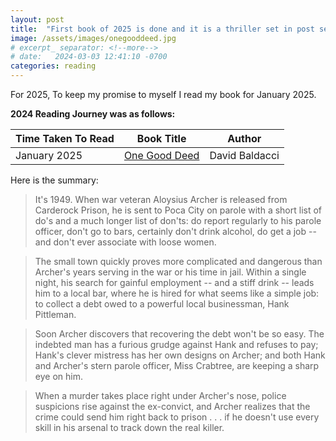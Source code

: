 ```yaml
---
layout: post
title:  "First book of 2025 is done and it is a thriller set in post second World War Era."
image: /assets/images/onegooddeed.jpg
# excerpt_ separator: <!--more-->
# date:   2024-03-03 12:41:10 -0700
categories: reading
---
```


<p>For 2025, To keep my promise to myself I read my book for January 2025.</p>

**2024 Reading Journey was as follows:**


| Time Taken To Read      | Book Title | Author | 
| ----------- | ----------- | ----------- | 
| January 2025     | [One Good Deed](https://www.amazon.ca/One-Good-Deed-David-Baldacci/dp/1538750546/)| David Baldacci


Here is the summary:

>It's 1949. When war veteran Aloysius Archer is released from Carderock Prison, he is sent to Poca City on parole with a short list of do's and a much longer list of don'ts: do report regularly to his parole officer, don't go to bars, certainly don't drink alcohol, do get a job -- and don't ever associate with loose women.

>The small town quickly proves more complicated and dangerous than Archer's years serving in the war or his time in jail. Within a single night, his search for gainful employment -- and a stiff drink -- leads him to a local bar, where he is hired for what seems like a simple job: to collect a debt owed to a powerful local businessman, Hank Pittleman.

>Soon Archer discovers that recovering the debt won't be so easy. The indebted man has a furious grudge against Hank and refuses to pay; Hank's clever mistress has her own designs on Archer; and both Hank and Archer's stern parole officer, Miss Crabtree, are keeping a sharp eye on him.

>When a murder takes place right under Archer's nose, police suspicions rise against the ex-convict, and Archer realizes that the crime could send him right back to prison . . . if he doesn't use every skill in his arsenal to track down the real killer.